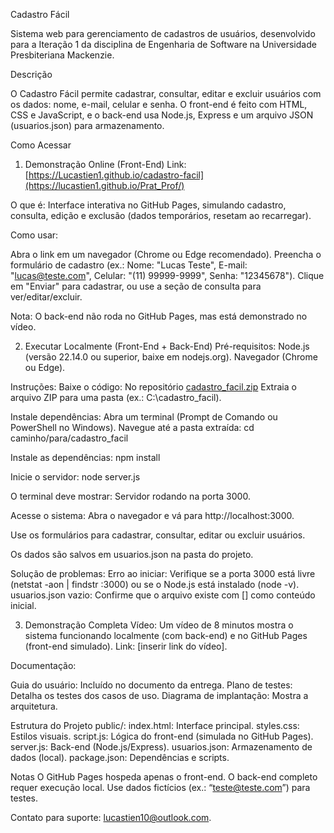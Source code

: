 Cadastro Fácil

Sistema web para gerenciamento de cadastros de usuários, desenvolvido para a Iteração 1 da disciplina de Engenharia de Software na Universidade Presbiteriana Mackenzie.

Descrição

O Cadastro Fácil permite cadastrar, consultar, editar e excluir usuários com os dados: nome, e-mail, celular e senha. O front-end é feito com HTML, CSS e JavaScript, e o back-end usa Node.js, Express e um arquivo JSON (usuarios.json) para armazenamento.

Como Acessar

1. Demonstração Online (Front-End)
Link: [https://Lucastien1.github.io/cadastro-facil](https://lucastien1.github.io/Prat_Prof/)

O que é: Interface interativa no GitHub Pages, simulando cadastro, consulta, edição e exclusão (dados temporários, resetam ao recarregar).

Como usar:

Abra o link em um navegador (Chrome ou Edge recomendado).
Preencha o formulário de cadastro (ex.: Nome: "Lucas Teste", E-mail: "lucas@teste.com", Celular: "(11) 99999-9999", Senha: "12345678").
Clique em "Enviar" para cadastrar, ou use a seção de consulta para ver/editar/excluir.

Nota: O back-end não roda no GitHub Pages, mas está demonstrado no vídeo.

2. Executar Localmente (Front-End + Back-End)
Pré-requisitos:
Node.js (versão 22.14.0 ou superior, baixe em nodejs.org).
Navegador (Chrome ou Edge).

Instruções:
Baixe o código:
No repositório [cadastro_facil.zip](https://github.com/user-attachments/files/19814566/cadastro_facil.zip)
Extraia o arquivo ZIP para uma pasta (ex.: C:\cadastro_facil).

Instale dependências:
Abra um terminal (Prompt de Comando ou PowerShell no Windows).
Navegue até a pasta extraída:
cd caminho/para/cadastro_facil

Instale as dependências:
npm install

Inicie o servidor:
node server.js

O terminal deve mostrar: Servidor rodando na porta 3000.

Acesse o sistema:
Abra o navegador e vá para http://localhost:3000.

Use os formulários para cadastrar, consultar, editar ou excluir usuários.

Os dados são salvos em usuarios.json na pasta do projeto.

Solução de problemas:
Erro ao iniciar: Verifique se a porta 3000 está livre (netstat -aon | findstr :3000) ou se o Node.js está instalado (node -v).
usuarios.json vazio: Confirme que o arquivo existe com [] como conteúdo inicial.

3. Demonstração Completa
Vídeo: Um vídeo de 8 minutos mostra o sistema funcionando localmente (com back-end) e no GitHub Pages (front-end simulado). Link: [inserir link do vídeo].

Documentação:

Guia do usuário: Incluído no documento da entrega.
Plano de testes: Detalha os testes dos casos de uso.
Diagrama de implantação: Mostra a arquitetura.

Estrutura do Projeto
public/:
index.html: Interface principal.
styles.css: Estilos visuais.
script.js: Lógica do front-end (simulada no GitHub Pages).
server.js: Back-end (Node.js/Express).
usuarios.json: Armazenamento de dados (local).
package.json: Dependências e scripts.

Notas
O GitHub Pages hospeda apenas o front-end. O back-end completo requer execução local.
Use dados fictícios (ex.: “teste@teste.com”) para testes.

Contato para suporte: lucastien10@outlook.com.
